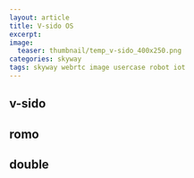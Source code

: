 ```yaml
---
layout: article
title: V-sido OS
excerpt: 
image:
  teaser: thumbnail/temp_v-sido_400x250.png
categories: skyway
tags: skyway webrtc image usercase robot iot
---
```


## v-sido

## romo

## double
